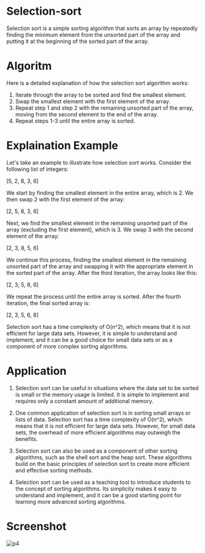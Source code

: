 # Selection-sort
Selection sort is a simple sorting algorithm that sorts an array by repeatedly finding the minimum element from the unsorted part of the array and putting it at the beginning of the sorted part of the array.
# Algoritm
Here is a detailed explanation of how the selection sort algorithm works:

1. Iterate through the array to be sorted and find the smallest element.
2. Swap the smallest element with the first element of the array.
3. Repeat step 1 and step 2 with the remaining unsorted part of the array, moving from the second element to the end of the array.
4. Repeat steps 1-3 until the entire array is sorted.
# Explaination Example
Let's take an example to illustrate how selection sort works. Consider the following list of integers:

[5, 2, 8, 3, 6]

We start by finding the smallest element in the entire array, which is 2. We then swap 2 with the first element of the array:

[2, 5, 8, 3, 6]

Next, we find the smallest element in the remaining unsorted part of the array (excluding the first element), which is 3. We swap 3 with the second element of the array:

[2, 3, 8, 5, 6]

We continue this process, finding the smallest element in the remaining unsorted part of the array and swapping it with the appropriate element in the sorted part of the array. After the third iteration, the array looks like this:

[2, 3, 5, 8, 6]

We repeat the process until the entire array is sorted. After the fourth iteration, the final sorted array is:

[2, 3, 5, 6, 8]

Selection sort has a time complexity of O(n^2), which means that it is not efficient for large data sets. However, it is simple to understand and implement, and it can be a good choice for small data sets or as a component of more complex sorting algorithms.
# Application
1. Selection sort can be useful in situations where the data set to be sorted is small or the memory usage is limited. It is simple to implement and requires only a constant amount of additional memory.

2. One common application of selection sort is in sorting small arrays or lists of data. Selection sort has a time complexity of O(n^2), which means that it is not efficient for large data sets. However, for small data sets, the overhead of more efficient algorithms may outweigh the benefits.

3. Selection sort can also be used as a component of other sorting algorithms, such as the shell sort and the heap sort. These algorithms build on the basic principles of selection sort to create more efficient and effective sorting methods.

4. Selection sort can be used as a teaching tool to introduce students to the concept of sorting algorithms. Its simplicity makes it easy to understand and implement, and it can be a good starting point for learning more advanced sorting algorithms.
# Screenshot
![p4](https://user-images.githubusercontent.com/126184012/234289334-beb34256-9f0d-4ce1-b2b2-4224cb2fadc6.png)
